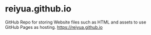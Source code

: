 # reiyua.github.io
GitHub Repo for storing Website files such as HTML and assets to use GitHub Pages as hosting. https://reiyua.github.io
